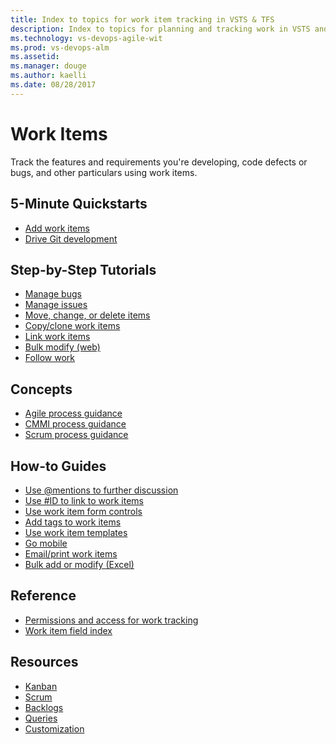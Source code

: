 ```yaml
---
title: Index to topics for work item tracking in VSTS & TFS
description: Index to topics for planning and tracking work in VSTS and Team Foundation Server (TFS)  
ms.technology: vs-devops-agile-wit
ms.prod: vs-devops-alm
ms.assetid:  
ms.manager: douge
ms.author: kaelli
ms.date: 08/28/2017
---
```


# Work Items


Track the features and requirements you're developing, code defects or bugs, and other particulars using work items. 

<!---
## Overview  
[About work items](about-work-items.md) 
-->

## 5-Minute Quickstarts  
 
- [Add work items](/vsts/work/backlogs/add-work-items?toc=/vsts/work/work-items/toc.json&bc=/vsts/work/work-items/breadcrumb/toc.json)
- [Drive Git development](/vsts/work/backlogs/connect-work-items-to-git-dev-ops?toc=/vsts/work/work-items/toc.json&bc=/vsts/work/work-items/breadcrumb/toc.json) 

## Step-by-Step Tutorials

- [Manage bugs](/vsts/work/backlogs/manage-bugs?toc=/vsts/work/work-items/toc.json&bc=/vsts/work/work-items/breadcrumb/toc.json)
- [Manage issues](/vsts/work/backlogs/manage-issues-impediments?toc=/vsts/work/work-items/toc.json&bc=/vsts/work/work-items/breadcrumb/toc.json)
- [Move, change, or delete items](/vsts/work/backlogs/remove-delete-work-items?toc=/vsts/work/work-items/toc.json&bc=/vsts/work/work-items/breadcrumb/toc.json)
- [Copy/clone work items](/vsts/work/backlogs/copy-clone-work-items?toc=/vsts/work/work-items/toc.json&bc=/vsts/work/work-items/breadcrumb/toc.json)
- [Link work items](/vsts/work/backlogs/add-link?toc=/vsts/work/work-items/toc.json&bc=/vsts/work/work-items/breadcrumb/toc.json)
- [Bulk modify (web)](/vsts/work/backlogs/bulk-modify-work-items?toc=/vsts/work/work-items/toc.json&bc=/vsts/work/work-items/breadcrumb/toc.json)
- [Follow work](/vsts/collaborate/follow-work-items?toc=/vsts/work/work-items/toc.json&bc=/vsts/work/work-items/breadcrumb/toc.json)


## Concepts 

- [Agile process guidance](/vsts/work/guidance/agile-process?toc=/vsts/work/work-items/toc.json&bc=/vsts/work/work-items/breadcrumb/toc.json)  
- [CMMI process guidance](/vsts/work/guidance/cmmi-process?toc=/vsts/work/work-items/toc.json&bc=/vsts/work/work-items/breadcrumb/toc.json)  
- [Scrum process guidance](/vsts/work/guidance/scrum-process?toc=/vsts/work/work-items/toc.json&bc=/vsts/work/work-items/breadcrumb/toc.json)         

## How-to Guides
- [Use @mentions to further discussion](/vsts/notifications/at-mentions?toc=/vsts/work/work-items/toc.json&bc=/vsts/work/work-items/breadcrumb/toc.json)
- [Use #ID to link to work items](/vsts/notifications/add-links-to-work-items?toc=/vsts/work/work-items/toc.json&bc=/vsts/work/work-items/breadcrumb/toc.json)
- [Use work item form controls](/vsts/work/concepts/work-item-form-controls?toc=/vsts/work/work-items/toc.json)
- [Add tags to work items](/vsts/work/track/add-tags-to-work-items?toc=/vsts/work/work-items/toc.json)
- [Use work item templates](/vsts/work/backlogs/work-item-template?toc=/vsts/work/work-items/toc.json)
- [Go mobile](/vsts/collaborate/mobile-work?toc=/vsts/work/work-items/toc.json&bc=/vsts/work/work-items/breadcrumb/toc.json)  
- [Email/print work items](../how-to/email-work-items.md)      
- [Bulk add or modify (Excel)](/vsts/work/office/bulk-add-modify-work-items-excel?toc=/vsts/work/work-items/toc.json)

## Reference   
- [Permissions and access for work tracking](/vsts/work/permissions-access-work-tracking?toc=/vsts/work/work-items/toc.json&bc=/vsts/work/work-items/breadcrumb/toc.json)
- [Work item field index](/vsts/work/guidance/work-item-field?toc=/vsts/work/work-items/toc.json&bc=/vsts/work/work-items/breadcrumb/toc.json)    
  

## Resources 

- [Kanban](../kanban/index.md)
- [Scrum](../scrum/index.md)
- [Backlogs](../backlogs/index.md)
- [Queries](../track/index.md)
- [Customization](../customize/index.md)



